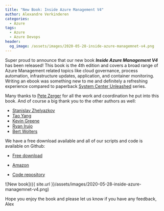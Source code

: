```yaml
---
title: "New Book: Inside Azure Management V4"
author: Alexandre Verkinderen
categories:
  - Azure
tags:
  - Azure
  - Azure Devops
header:
  og_image: /assets/images/2020-05-28-inside-azure-managemnet-v4.png
---
```


Super proud to announce that our new book ***Inside Azure Management V4*** has been released! This book is the 4th edition and covers a broad range of Azure Management related topics like cloud governance, process automation, infrastructure updates, application, and container monitoring. Writing an ebook was something new to me and definitely a refreshing experience compared to paperback [System Center Unleashed](https://www.amazon.com/System-Center-Service-Manager-Unleashed-ebook/dp/B005G2FSRM/ref=sr_1_2?dchild=1&keywords=alexandre+verkinderen&qid=1590273037&s=digital-text&sr=1-2) series.

Many thanks to [Pete Zerger](https://twitter.com/pzerger) for all the work and coordination he put into this book. And of course a big thank you to the other authors as well:

- [Stanislav Zhelyazkov](https://twitter.com/StanZhelyazkov)
- [Tao Yang](https://twitter.com/mrtaoyang)
- [Kevin Greene](https://twitter.com/kgreeneit)
- [Ryan Irujo](https://twitter.com/reirujo)
- [Bert Wolters](https://twitter.com/bertwolters)

We have a free download available and all of our scripts and code is available on Github:

- [Free download](https://bit.ly/InsideAzure)

- [Amazon](https://www.amazon.com/Inside-Azure-Management-authoritative-Microsofts-ebook/dp/B088TBGWYS)

- [Code repository](https://github.com/insidemscloud/InsideAzureMgmt)

![New book]({{ site.url }}/assets/images/2020-05-28-inside-azure-managemnet-v4.png)

Hope you enjoy the book and please let us know if you have any feedback,
Alex
